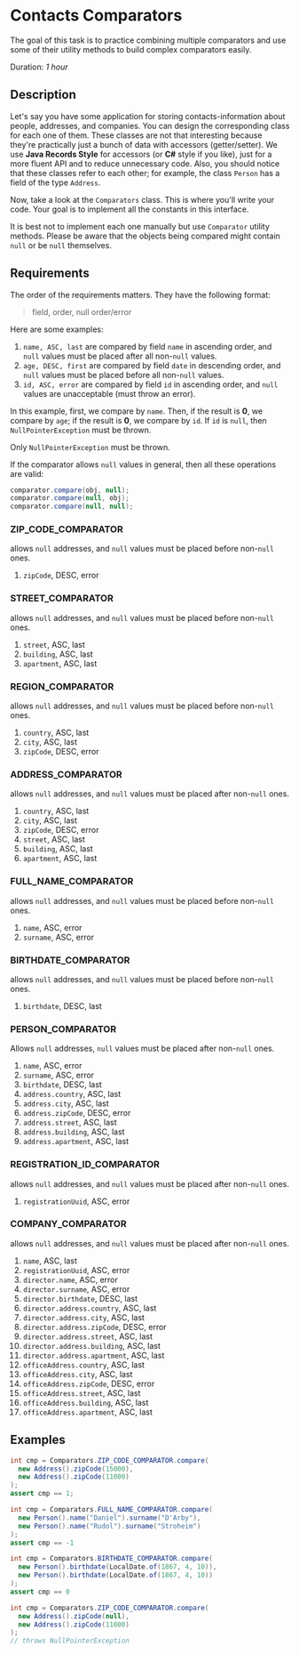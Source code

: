 # Contacts Comparators

The goal of this task is to practice combining multiple comparators
and use some of their utility methods to build complex comparators easily.

Duration: _1 hour_

## Description

Let's say you have some application for storing contacts-information about people, addresses, and companies.
You can design the corresponding class for each one of them.
These classes are not that interesting because they're practically just a bunch of data with accessors (getter/setter).
We use **Java Records Style** for accessors (or **C#** style if you like),
just for a more fluent API and to reduce unnecessary code.
Also, you should notice that these classes refer to each other;
for example, the class `Person` has a field of the type `Address`.

Now, take a look at the `Comparators` class. This is where you'll write your code.
Your goal is to implement all the constants in this interface.

It is best not to implement each one manually but use `Comparator` utility methods.
Please be aware that the objects being compared might contain `null` or be `null` themselves.

## Requirements

The order of the requirements matters. They have the following format:
> field, order, null order/error

Here are some examples:

1. `name, ASC, last` are compared by field `name` in ascending order,
   and `null` values must be placed after all non-`null` values.
3. `age, DESC, first` are compared by field `date` in descending order,
   and `null` values must be placed before all non-`null` values.
4. `id, ASC, error` are compared by field `id` in ascending order,
   and `null` values are unacceptable (must throw an error).

In this example, first, we compare by `name`. Then, if the result is **0**, we compare by `age`;
if the result is **0**, we compare by `id`. If `id` is `null`, then `NullPointerException` must be thrown.

Only `NullPointerException` must be thrown.

If the comparator allows `null` values in general, then all these operations are valid:
```java
comparator.compare(obj, null);
comparator.compare(null, obj);
comparator.compare(null, null);
```

### ZIP_CODE_COMPARATOR

allows `null` addresses, and `null` values must be placed before non-`null` ones.

1. `zipCode`, DESC, error

### STREET_COMPARATOR

allows `null` addresses, and `null` values must be placed before non-`null` ones.

1. `street`, ASC, last
2. `building`, ASC, last
3. `apartment`, ASC, last

### REGION_COMPARATOR

allows `null` addresses, and `null` values must be placed before non-`null` ones.

1. `country`, ASC, last
2. `city`, ASC, last
3. `zipCode`, DESC, error

### ADDRESS_COMPARATOR

allows `null` addresses, and `null` values must be placed after non-`null` ones.

1. `country`, ASC, last
2. `city`, ASC, last
3. `zipCode`, DESC, error
4. `street`, ASC, last
5. `building`, ASC, last
6. `apartment`, ASC, last

### FULL_NAME_COMPARATOR

allows `null` addresses, and `null` values must be placed before non-`null` ones.

1. `name`, ASC, error
2. `surname`, ASC, error

### BIRTHDATE_COMPARATOR

allows `null` addresses, and `null` values must be placed before non-`null` ones.

1. `birthdate`, DESC, last

### PERSON_COMPARATOR

Allows `null` addresses, `null` values must be placed after non-`null` ones.

1. `name`, ASC, error
2. `surname`, ASC, error
3. `birthdate`, DESC, last
4. `address.country`, ASC, last
5. `address.city`, ASC, last
6. `address.zipCode`, DESC, error
7. `address.street`, ASC, last
8. `address.building`, ASC, last
9. `address.apartment`, ASC, last

### REGISTRATION_ID_COMPARATOR

allows `null` addresses, and `null` values must be placed after non-`null` ones.

1. `registrationUuid`, ASC, error

### COMPANY_COMPARATOR

allows `null` addresses, and `null` values must be placed after non-`null` ones.

1. `name`, ASC, last
2. `registrationUuid`, ASC, error
3. `director.name`, ASC, error
4. `director.surname`, ASC, error
5. `director.birthdate`, DESC, last
6. `director.address.country`, ASC, last
7. `director.address.city`, ASC, last
8. `director.address.zipCode`, DESC, error
9. `director.address.street`, ASC, last
10. `director.address.building`, ASC, last
11. `director.address.apartment`, ASC, last
12. `officeAddress.country`, ASC, last
13. `officeAddress.city`, ASC, last
14. `officeAddress.zipCode`, DESC, error
15. `officeAddress.street`, ASC, last
16. `officeAddress.building`, ASC, last
17. `officeAddress.apartment`, ASC, last

## Examples

```java
int cmp = Comparators.ZIP_CODE_COMPARATOR.compare(
  new Address().zipCode(15000),
  new Address().zipCode(11000)
);
assert cmp == 1;
```

```java
int cmp = Comparators.FULL_NAME_COMPARATOR.compare(
  new Person().name("Daniel").surname("D'Arby"),
  new Person().name("Rudol").surname("Stroheim")
);
assert cmp == -1
```

```java
int cmp = Comparators.BIRTHDATE_COMPARATOR.compare(
  new Person().birthdate(LocalDate.of(1867, 4, 10)),
  new Person().birthdate(LocalDate.of(1867, 4, 10))
);
assert cmp == 0
```

```java
int cmp = Comparators.ZIP_CODE_COMPARATOR.compare(
  new Address().zipCode(null),
  new Address().zipCode(11000)
);
// throws NullPointerException
```
